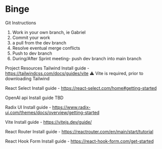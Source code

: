 # Binge

Git Instructions

1. Work in your own branch, ie Gabriel
2. Commit your work
3.  a pull from the dev branch
4. Resolve eventual merge conflicts
5. Push to dev branch
6. During/After Sprint meeting- push dev branch into main branch




Project Resources
Tailwind
 Install guide - https://tailwindcss.com/docs/guides/vite
  ⚠ Vite is required, prior to downloading Tailwind
 

 React Select
 Install guide - https://react-select.com/home#getting-started 

OpenAI api
Install guide
TBD

Radix UI
Install guide - https://www.radix-ui.com/themes/docs/overview/getting-started

Vite
Install guide -  https://vitejs.dev/guide/

React Router
Install guide - https://reactrouter.com/en/main/start/tutorial

React Hook Form
Install guide - https://react-hook-form.com/get-started

